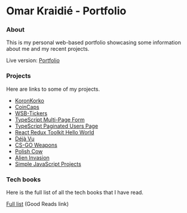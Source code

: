 # Omar Kraidié - Portfolio

### About

This is my personal web-based portfolio showcasing some information about me and my recent projects.

Live version: [Portfolio][0]

### Projects

Here are links to some of my projects.

-   [KoronKorko][koronkorko]
-   [CoinCaps][coincaps]
-   [WSB-Tickers][wsb-tickers]
-   [TypeScript Multi-Page Form][ts-multi-page-form]
-   [TypeScript Paginated Users Page][typescript paginated users page]
-   [React Redux Toolkit Hello World][react redux toolkit hello world]
-   [Déjà Vu][déjà vu]
-   [CS-GO Weapons][cs-go weapons]
-   [Polish Cow][polish cow]
-   [Alien Invasion][alien invasion]
-   [Simple JavaScript Projects][simple javascript projects]

### Tech books

Here is the full list of all the tech books that I have read.

[Full list][1] (Good Reads link)

[0]: https://omarkraidie.com/
[1]: https://www.goodreads.com/review/list/135003326-0mppu?ref=nav_mybooks&shelf=programming
[koronkorko]: https://www.koronkorko.com/
[coincaps]: https://coincaps.netlify.app/
[wsb-tickers]: https://wsb-tickers.netlify.app/
[ts-multi-page-form]: https://ts-multi-page-form.netlify.app/
[typescript paginated users page]: https://ts-paginated-users-page.netlify.app/
[react redux toolkit hello world]: https://react-redux-toolkit-hello-world.netlify.app/
[déjà vu]: https://dejavu-app.netlify.app/
[cs-go weapons]: https://csgo-weapons.netlify.app/
[polish cow]: https://polishcow.netlify.app/
[alien invasion]: https://github.com/0mppula/Alien_Invasion
[simple javascript projects]: https://simplejsprojects.netlify.app/
